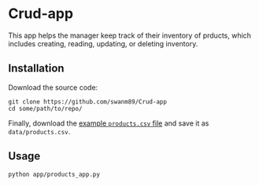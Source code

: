 # Crud-app


This app helps the manager keep track of their inventory of prducts, which includes creating, reading, updating, or deleting inventory. 

## Installation

Download the source code:

```shell
git clone https://github.com/swanm89/Crud-app
cd some/path/to/repo/
```

Finally, download the [example `products.csv` file](https://raw.githubusercontent.com/prof-rossetti/nyu-info-2335-70-201706/master/projects/crud-app/products.csv) and save it as `data/products.csv`.

## Usage

```shell
python app/products_app.py
```
